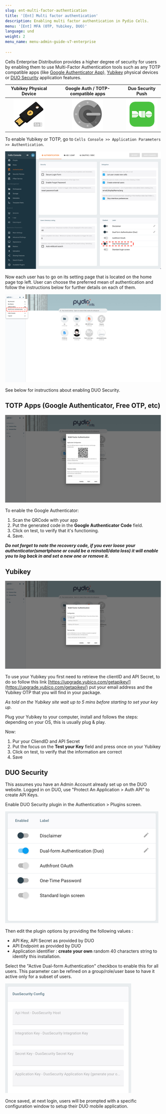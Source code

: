 ```yaml
---
slug: ent-multi-factor-authentication
title: '[Ent] Multi factor authentication'
description: Enabling multi factor authentication in Pydio Cells.
menu: '[Ent] MFA (OTP, Yubikey, DUO)'
language: und
weight: 2
menu_name: menu-admin-guide-v7-enterprise

---
```

Cells Enterprise Distribution provides a higher degree of security for users by enabling them to use Multi-Factor Authentication tools such as any TOTP compatible apps (like [Google Authenticator App](https://en.wikipedia.org/wiki/Google_Authenticator)), [Yubikey](https://www.yubico.com/) physical devices or [DUO Security](https://duo.com) application features.

| Yubikey Physical Device                                     | Google Auth / TOTP-compatible apps                                    |  Duo Security Push                            |
| ------------------------------------------------------------------------------ | ------------------------------------------------------------------------------------------------- |-----|
| <center>![](../../images/5_securing_your_data/securing_user_access/multi_auth/yubikey_logo.png)</center> | <center>![](../../images/5_securing_your_data/securing_user_access/multi_auth/google_authenticator_logo.png)</center> | <center>![](../../images/5_securing_your_data/securing_user_access/multi_auth/duo-logo.png)</center>| 


To enable Yubikey or TOTP, go to `Cells Console >> Application Parameters >> Authentication`.

![](../../images/5_securing_your_data/securing_user_access/multi_auth/enable_multi_auth_plugin.png)

Now each user has to go on its setting page that is located on the home page top left. User can choose the preferred mean of authentication and follow the instructions below for further details on each of them.

![](../../images/5_securing_your_data/securing_user_access/multi_auth/user_settings_multi_auth.png)

See below for instructions about enabling DUO Security.

## TOTP Apps (Google Authenticator, Free OTP, etc)

![](../../images/5_securing_your_data/securing_user_access/multi_auth/google_auth_config.png)

To enable the Google Authenticator:

1. Scan the QRCode with your app
2. Put the generated code in the **Google Authenticator Code** field.
3. Click on test, to verify that it's functioning.
4. Save.

*__Do not forget to note the recovery code, if you ever loose your authenticator(smartphone or could be a reinstall/data loss) it will enable you to log back in and set a new one or remove it.__*

## Yubikey

![](../../images/5_securing_your_data/securing_user_access/multi_auth/yubikey_config.png)

To use your Yubikey you first need to retrieve the clientID and API Secret, to do so follow this link
[https://upgrade.yubico.com/getapikey/](https://upgrade.yubico.com/getapikey/) put your email address and the Yubikey OTP that you will find in your package.

*As told on the Yubikey site wait up to 5 mins before starting to set your key up*.

Plug your Yubikey to your computer, install and follows the steps: depending on your OS, this is usually plug & play.

Now:

1. Pur your CliendID and API Secret
2. Put the focus on the **Test your Key** field and press once on your Yubikey
3. Click on test, to verify that the information are correct
4. Save

## DUO Security

This assumes you have an Admin Account already set up on the DUO website. Logged in on DUO, use "Protect An Application > Auth API" to create API Keys.

Enable DUO Security plugin in the Authentication > Plugins screen.

![](../../images/5_securing_your_data/securing_user_access/multi_auth/duo-enable-plugin.png)

Then edit the plugin options by providing the following values : 

 - API Key, API Secret as provided by DUO
 - API Endpoint as provided by DUO
 - Application identifier : **create your own** random 40 characters string to identify this installation.

Select the "Active Dual-form Authentication" checkbox to enable this for all users. This parameter can be refined on a group/role/user base to have it active only for a subset of users.

![](../../images/5_securing_your_data/securing_user_access/multi_auth/duo-plugin-settings.png)

Once saved, at next login, users will be prompted with a specific configuration window to setup their DUO mobile application.
